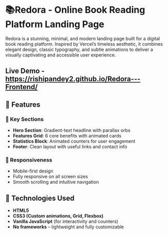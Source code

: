 # 📚Redora - Online Book Reading Platform Landing Page

Redora is a stunning, minimal, and modern landing page built for a digital book reading platform. Inspired by Vercel’s timeless aesthetic, it combines elegant design, classic typography, and subtle animations to deliver a visually captivating and accessible user experience.

## Live Demo - https://rishipandey2.github.io/Redora---Frontend/

## 🌟 Features


### 🧩 Key Sections
- **Hero Section**: Gradient-text headline with parallax orbs
- **Features Grid**: 6 core benefits with animated cards
- **Statistics Block**: Animated counters for user engagement
- **Footer**: Clean layout with useful links and contact info

### 📱 Responsiveness
- Mobile-first design
- Fully responsive on all screen sizes
- Smooth scrolling and intuitive navigation

## 🚀 Technologies Used

- **HTML5**
- **CSS3 (Custom animations, Grid, Flexbox)**
- **Vanilla JavaScript** (for interactivity and counters)
- **No frameworks** – lightweight and fully customizable



